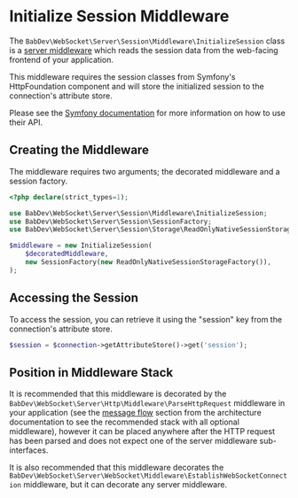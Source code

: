 # Initialize Session Middleware

The `BabDev\WebSocket\Server\Session\Middleware\InitializeSession` class is a [server middleware](/open-source/packages/websocket-server/docs/1.x/middleware) which reads the session data from the web-facing frontend of your application.

This middleware requires the session classes from Symfony's HttpFoundation component and will store the initialized session to the connection's attribute store.

Please see the [Symfony documentation](https://symfony.com/doc/current/session.html) for more information on how to use their API.

## Creating the Middleware

The middleware requires two arguments; the decorated middleware and a session factory.

```php
<?php declare(strict_types=1);

use BabDev\WebSocket\Server\Session\Middleware\InitializeSession;
use BabDev\WebSocket\Server\Session\SessionFactory;
use BabDev\WebSocket\Server\Session\Storage\ReadOnlyNativeSessionStorageFactory;

$middleware = new InitializeSession(
    $decoratedMiddleware,
    new SessionFactory(new ReadOnlyNativeSessionStorageFactory()),
);
```

## Accessing the Session

To access the session, you can retrieve it using the "session" key from the connection's attribute store.

```php
$session = $connection->getAttributeStore()->get('session');
```

## Position in Middleware Stack

It is recommended that this middleware is decorated by the `BabDev\WebSocket\Server\Http\Middleware\ParseHttpRequest` middleware in your application (see the [message flow](/open-source/packages/websocket-server/docs/1.x/architecture#message-flow) section from the architecture documentation to see the recommended stack with all optional middleware), however it can be placed anywhere after the HTTP request has been parsed and does not expect one of the server middleware sub-interfaces.

It is also recommended that this middleware decorates the `BabDev\WebSocket\Server\WebSocket\Middleware\EstablishWebSocketConnection` middleware, but it can decorate any server middleware.
